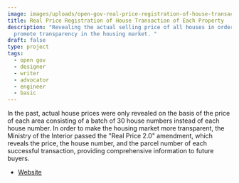 ```yaml
---
image: images/uploads/open-gov-real-price-registration-of-house-transaction-of-each-property.jpg
title: Real Price Registration of House Transaction of Each Property
description: "Revealing the actual selling price of all houses in order to
  promote transparency in the housing market. "
draft: false
type: project
tags:
  - open gov
  - designer
  - writer
  - advocator
  - engineer
  - basic
---
```

In the past, actual house prices were only revealed on the basis of the price of each area consisting of a batch of 30 house numbers instead of each house number. In order to make the housing market more transparent, the Ministry of the Interior passed the "Real Price 2.0" amendment, which reveals the price, the house number, and the parcel number of each successful transaction, providing  comprehensive information to future buyers.

- [Website](https://lvr.land.moi.gov.tw/)
